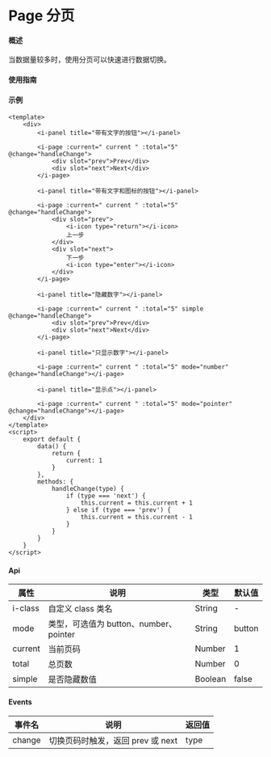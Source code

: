 # Page 分页
#### 概述
当数据量较多时，使用分页可以快速进行数据切换。
#### 使用指南
#### 示例
```
<template>
    <div>
        <i-panel title="带有文字的按钮"></i-panel>

        <i-page :current=" current " :total="5" @change="handleChange">
            <div slot="prev">Prev</div>
            <div slot="next">Next</div>
        </i-page>

        <i-panel title="带有文字和图标的按钮"></i-panel>

        <i-page :current=" current " :total="5" @change="handleChange">
            <div slot="prev">
                <i-icon type="return"></i-icon>
                上一步
            </div>
            <div slot="next">
                下一步
                <i-icon type="enter"></i-icon>
            </div>
        </i-page>

        <i-panel title="隐藏数字"></i-panel>

        <i-page :current=" current " :total="5" simple @change="handleChange">
            <div slot="prev">Prev</div>
            <div slot="next">Next</div>
        </i-page>

        <i-panel title="只显示数字"></i-panel>

        <i-page :current=" current " :total="5" mode="number" @change="handleChange"></i-page>

        <i-panel title="显示点"></i-panel>

        <i-page :current=" current " :total="5" mode="pointer" @change="handleChange"></i-page>
    </div>
</template>
<script>
    export default {
        data() {
            return {
                current: 1
            }
        },
        methods: {
            handleChange(type) {
                if (type === 'next') {
                    this.current = this.current + 1
                } else if (type === 'prev') {
                    this.current = this.current - 1
                }
            }
        }
    }
</script>
```
#### Api

| 属性    | 说明                                | 类型    | 默认值 |
|---------|-----------------------------------|---------|--------|
| i-class | 自定义 class 类名                   | String  | -      |
| mode    | 类型，可选值为 button、number、pointer | String  | button |
| current | 当前页码                            | Number  | 1      |
| total   | 总页数                              | Number  | 0      |
| simple  | 是否隐藏数值                        | Boolean | false  |

#### Events
| 事件名 | 说明                             | 返回值 |
|--------|--------------------------------|--------|
| change | 切换页码时触发，返回 prev 或 next | type   |
